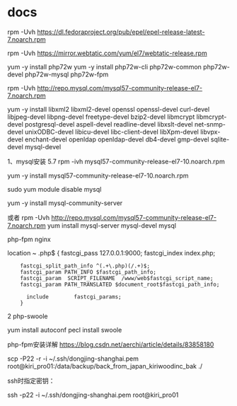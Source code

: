 # docs


rpm -Uvh https://dl.fedoraproject.org/pub/epel/epel-release-latest-7.noarch.rpm

rpm -Uvh https://mirror.webtatic.com/yum/el7/webtatic-release.rpm


yum -y install php72w
yum -y install php72w-cli php72w-common php72w-devel php72w-mysql  php72w-fpm


rpm -Uvh http://repo.mysql.com/mysql57-community-release-el7-7.noarch.rpm

yum -y install libxml2 libxml2-devel openssl openssl-devel curl-devel libjpeg-devel  libpng-devel  freetype-devel bzip2-devel libmcrypt libmcrypt-devel postgresql-devel aspell-devel readline-devel libxslt-devel net-snmp-devel unixODBC-devel libicu-devel libc-client-devel libXpm-devel libvpx-devel enchant-devel openldap openldap-devel db4-devel gmp-devel sqlite-devel mysql-devel

1、mysql安装 5.7
rpm -ivh mysql57-community-release-el7-10.noarch.rpm

 yum -y install mysql57-community-release-el7-10.noarch.rpm
 
 sudo yum module disable mysql
 
 yum -y install mysql-community-server
 
 或者
 rpm -Uvh http://repo.mysql.com/mysql57-community-release-el7-7.noarch.rpm
yum install mysql-server mysql-devel mysql


php-fpm
nginx

location ~ \.php$ {
         fastcgi_pass   127.0.0.1:9000;
        fastcgi_index  index.php;

        fastcgi_split_path_info ^(.+\.php)(/.+)$;
        fastcgi_param PATH_INFO $fastcgi_path_info;
        fastcgi_param  SCRIPT_FILENAME  /www/web$fastcgi_script_name;
        fastcgi_param PATH_TRANSLATED $document_root$fastcgi_path_info;

          include        fastcgi_params;
        }


2 php-swoole

yum install autoconf
pecl install swoole

php-fpm安装详解
https://blog.csdn.net/aerchi/article/details/83858180


scp -P22   -r -i ~/.ssh/dongjing-shanghai.pem root@kiri_pro01:/data/backup/back_from_japan_kiriwoodinc_bak ./

ssh时指定密钥：

ssh -p22 -i ~/.ssh/dongjing-shanghai.pem root@kiri_pro01
